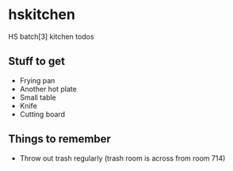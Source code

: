 hskitchen
=========

HS batch[3] kitchen todos

## Stuff to get

+ Frying pan
+ Another hot plate
+ Small table
+ Knife
+ Cutting board

## Things to remember

+ Throw out trash regularly (trash room is across from room 714)
